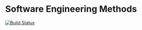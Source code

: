 # Software Engineering Methods

[![Build Status](https://travis-ci.com/rosco8/Lab.svg?token=kp4hzApjYYMN8qiDXC8y&branch=master)](https://travis-ci.com/rosco8/Lab)
